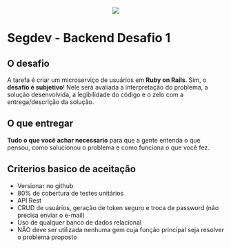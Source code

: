<p align="center">
  <img src="https://github.com/segdev-tecnologia/vagas/blob/main/backend/banner_segdev_4.jpg">
</p>

# Segdev - Backend Desafio 1

## O desafio

A tarefa é criar um microserviço de usuários em **Ruby on Rails**. Sim, o **desafio é subjetivo**! Nele será avaliada a interpretação do problema, a solução desenvolvida, a legibilidade do código e o zelo com a entrega/descrição da solução.

## O que entregar

**Tudo o que você achar necessario** para que a gente entenda o que pensou, como solucionou o problema e como funciona o que você fez.

## Criterios basico de aceitação

-  Versionar no github
-  80% de cobertura de testes unitários
-  API Rest
-  CRUD de usuários, geração de token seguro e troca de password (não precisa enviar o e-mail)
-  Uso de qualquer banco de dados relacional
-  NÃO deve ser utilizada nenhuma gem cuja função principal seja resolver o problema proposto
